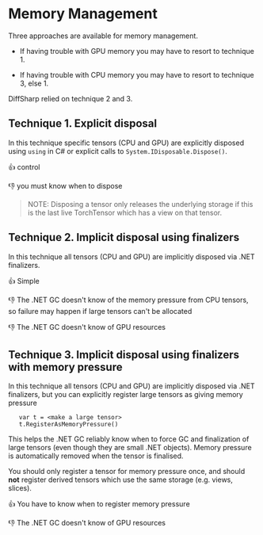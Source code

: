 # Memory Management

Three approaches are available for memory management.

- If having trouble with GPU memory you may have to resort to technique 1.

- If having trouble with CPU memory you may have to resort to technique 3, else 1.

DiffSharp relied on technique 2 and 3.

## Technique 1. Explicit disposal

   In this technique specific tensors (CPU and GPU) are explicitly disposed
   using `using` in C# or explicit calls to `System.IDisposable.Dispose()`.

   👍 control

   👎 you must know when to dispose

   > NOTE: Disposing a tensor only releases the underlying storage if this is the last
   > live TorchTensor which has a view on that tensor.

## Technique 2. Implicit disposal using finalizers

   In this technique all tensors (CPU and GPU) are implicitly disposed via .NET finalizers.

   👍 Simple

   👎 The .NET GC doesn't know of the memory pressure from CPU tensors, so failure may happen if large tensors can't be allocated

   👎 The .NET GC doesn't know of GPU resources

## Technique 3. Implicit disposal using finalizers with memory pressure

   In this technique all tensors (CPU and GPU) are implicitly disposed via .NET finalizers,
   but you can explicitly register large tensors as giving memory pressure

       var t = <make a large tensor>
       t.RegisterAsMemoryPressure()

   This helps the .NET GC reliably know when to force GC and finalization of large tensors
   (even though they are small .NET objects). Memory pressure is automatically removed when the tensor is finalised.

   You should only register a tensor for memory pressure once, and should **not** register derived
   tensors which use the same storage (e.g. views, slices).

   👍 You have to know when to register memory pressure

   👎 The .NET GC doesn't know of GPU resources


